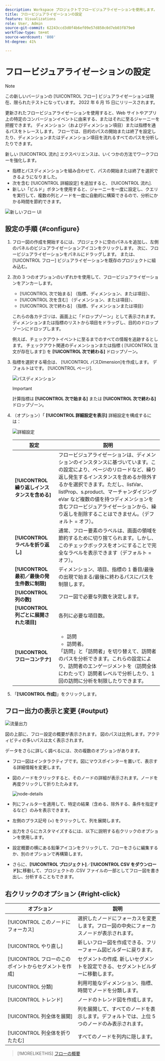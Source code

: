 ```yaml
---
description: Workspace プロジェクトでフロービジュアライゼーションを使用します。
title: フロービジュアライゼーションの設定
feature: Visualizations
role: User, Admin
source-git-commit: 62243ccd3d0f4b6ef09e57d850c0d7eb03f879e0
workflow-type: tm+mt
source-wordcount: '808'
ht-degree: 41%

---
```


# フロービジュアライゼーションの設定

>[!NOTE]
>
>この新しいバージョンの [!UICONTROL フロー] ビジュアライゼーションは現在、限られたテストになっています。 2022 年 6 月 15 日にリリースされます。

更新されたフロービジュアライゼーションを使用すると、Web サイトやアプリ上の特定のコンバージョンイベントに由来する、またはそれに至るジャーニーを把握できます。 ディメンション（およびディメンション項目）または指標を通るパスをトレースします。 フローでは、目的のパスの開始または終了を設定したり、ディメンションまたはディメンション項目を流れるすべてのパスを分析したりできます。

新しい [!UICONTROL 流れ] エクスペリエンスは、いくつかの方法でワークフローを強化します。

* 指標とパスディメンションを組み合わせて、パスの開始または終了を選択できるようになりました。
* 次を含む [!UICONTROL 詳細設定] を追加すると、 [!UICONTROL 流れ].
* 新しい「ビルド」ボタンを使用すると、ジャーニーを一度に設定し、クエリを実行して、複数の列とノードを一度に自動的に構築できるので、分析にかかる時間を節約できま&#x200B;す。

![新しいフロー UI](assets/new-flow.png)

## 設定の手順 {#configure}

1. フロー図の作成を開始するには、プロジェクトに空のパネルを追加し、左側のパネルのビジュアライゼーションアイコンをクリックします。 次に、フロービジュアライゼーションをパネルにドラッグします。 または、 [!UICONTROL フロー] ビジュアライゼーションを既存のプロジェクトに組み込む。

1. 次の 3 つのオプションのいずれかを使用して、フロービジュアライゼーションをアンカーします。

   * [!UICONTROL 次で始まる] （指標、ディメンション、または項目）、
   * [!UICONTROL 次を含む] （ディメンション、または項目）、
   * [!UICONTROL 次で終わる] （指標、ディメンションまたは項目）

   これらの各カテゴリは、画面上に「ドロップゾーン」として表示されます。ディメンションまたは指標のリストから項目をドラッグし、目的のドロップゾーンにドロップします。

   例えば、チェックアウトイベントに至るまでのすべての情報を追跡するとします。 チェックアウト関連のディメンションまたは指標 ( [!UICONTROL 注文が存在します]) を **[!UICONTROL 次で終わる]** ドロップゾーン。

1. 指標を選択する場合は、 [!UICONTROL パスDimension]を作成します。 デフォルトはです。 [!UICONTROL ページ].

   ![パスディメンション](assets/pathing-dim.png)

   >[!IMPORTANT]
   >
   >計算指標は  **[!UICONTROL 次で始まる]** または **[!UICONTROL 次で終わる]** ドロップゾーン。

1. （オプション）「 **[!UICONTROL 詳細設定を表示]** 詳細設定を構成するには：

   ![詳細設定](assets/adv-settings.png)

   | 設定 | 説明 |
   | --- | --- |
   | **[!UICONTROL 繰り返しインスタンスを含める]** | フロービジュアライゼーションは、ディメンションのインスタンスに基づいています。この設定により、ページのリロードなど、繰り返し発生するインスタンスを含めるか除外するかを選択できます。ただし、listVar、listProp、s.product、マーチャンダイジング eVar など複数の値を持つディメンションを含むフロービジュアライゼーションから、繰り返しを削除することはできません。（デフォルト = オフ）。 |
   | **[!UICONTROL ラベルを折り返し]** | 通常、フロー要素のラベルは、画面の領域を節約するために切り捨てられます。しかし、このチェックボックスをオンにすることで完全なラベルを表示できます（デフォルト = オフ）。 |
   | **[!UICONTROL 最初／最後の発生件数に制限]** | ディメンション、項目、指標の 1 番目/最後の出現で始まる/最後に終わるパスにパスを制限します。 |
   | **[!UICONTROL 列の数]** | フロー図で必要な列数を決定します。 |
   | **[!UICONTROL 列ごとに展開された項目]** | 各列に必要な項目数。 |
   | **[!UICONTROL フローコンテナ]** | <ul><li>訪問</li><li>訪問者。</li></ul> 「訪問」と「訪問者」を切り替えて、訪問者のパスを分析できます。これらの設定により、訪問者のエンゲージメントを（訪問全体にわたって）訪問者レベルで分析したり、1 回の訪問に分析を制限したりできます。 |

1. 「**[!UICONTROL 作成]**」をクリックします。

## フロー出力の表示と変更 {#output}

![流量出力](assets/flow-output.png)

図の上部に、フロー設定の概要が表示されます。 図のパスは比例します。アクティビティの多いパスは太く表示されます。

データをさらに詳しく調べるには、次の複数のオプションがあります。

* フロー図はインタラクティブです。図にマウスポインターを置いて、表示する詳細情報を変更します。

* 図のノードをクリックすると、そのノードの詳細が表示されます。ノードを再度クリックして折りたたみます。

   ![node-details](assets/node-details.png)

* 列にフィルターを適用して、特定の結果（含める、除外する、条件を指定するなど）のみを表示できます。

* 左側のプラス記号 (+) をクリックして、列を展開します。

* 出力をさらにカスタマイズするには、以下に説明する右クリックのオプションを使用します。

* 設定概要の横にある鉛筆アイコンをクリックして、フローをさらに編集するか、別のオプションで再構築します。

* さらに、**[!UICONTROL プロジェクト]**／**[!UICONTROL CSV をダウンロード]**&#x200B;に移動して、プロジェクトの .CSV ファイルの一部としてフロー図を書き出し、分析することもできます。


## 右クリックのオプション {#right-click}

| オプション | 説明 |
|--- |--- |
| [!UICONTROL このノードにフォーカス] | 選択したノードにフォーカスを変更します。フロー図の中央にフォーカスノードが表示されます。 |
| [!UICONTROL やり直し] | 新しいフロー図を作成できる、フリーフォーム図ビルダーに戻ります。 |
| [!UICONTROL フローのこのポイントからセグメントを作成] | セグメントの作成. 新しいセグメントを設定できる、セグメントビルダーに移動します。 |
| [!UICONTROL 分類] | 利用可能なディメンション、指標、時間でノードを分類します。 |
| [!UICONTROL トレンド] | ノードのトレンド図を作成します。 |
| [!UICONTROL 列全体を展開] | 列を展開して、すべてのノードを表示します。デフォルトでは、上位 5 つのノードのみ表示されます。 |
| [!UICONTROL 列全体を折りたたむ] | すべてのノードを列内に隠します。 |

>[!MORELIKETHIS]
>[フローの概要](/help/analysis-workspace/visualizations/c-flow/flow.md)


